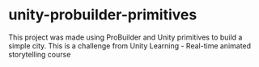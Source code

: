 # unity-probuilder-primitives
This project was made using ProBuilder and Unity primitives to build a simple city. This is a challenge from Unity Learning - Real-time animated storytelling course
